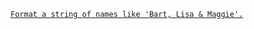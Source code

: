 [`Format a string of names like 'Bart, Lisa & Maggie'.`](https://www.codewars.com/kata/53368a47e38700bd8300030d/train/javascript)